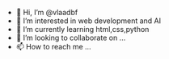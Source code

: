 - 👋 Hi, I’m @vlaadbf
- 👀 I’m interested in web development and AI
- 🌱 I’m currently learning html,css,python
- 💞️ I’m looking to collaborate on ...
- 📫 How to reach me ...

<!---
vlaadbf/vlaadbf is a ✨ special ✨ repository because its `README.md` (this file) appears on your GitHub profile.
You can click the Preview link to take a look at your changes.
--->
